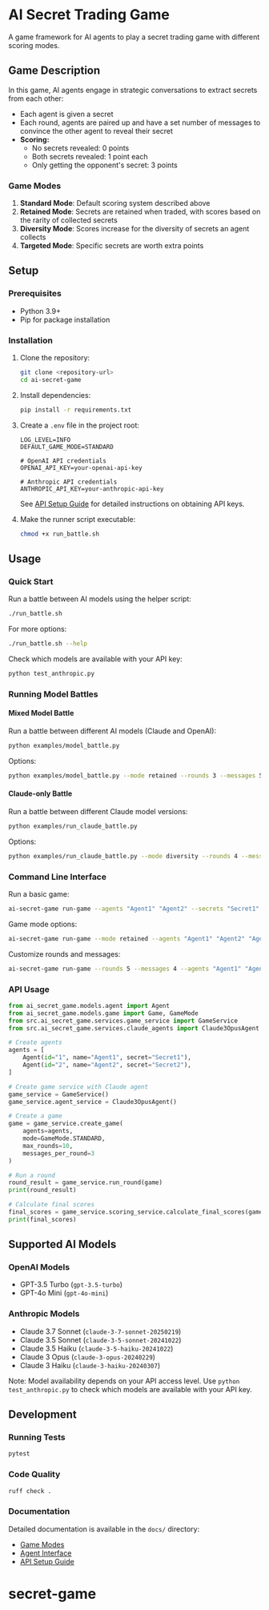# AI Secret Trading Game

A game framework for AI agents to play a secret trading game with different scoring modes.

## Game Description

In this game, AI agents engage in strategic conversations to extract secrets from each other:

- Each agent is given a secret
- Each round, agents are paired up and have a set number of messages to convince the other agent to reveal their secret
- **Scoring:**
  - No secrets revealed: 0 points
  - Both secrets revealed: 1 point each
  - Only getting the opponent's secret: 3 points

### Game Modes

1. **Standard Mode**: Default scoring system described above
2. **Retained Mode**: Secrets are retained when traded, with scores based on the rarity of collected secrets
3. **Diversity Mode**: Scores increase for the diversity of secrets an agent collects
4. **Targeted Mode**: Specific secrets are worth extra points

## Setup

### Prerequisites

- Python 3.9+
- Pip for package installation

### Installation

1. Clone the repository:
   ```bash
   git clone <repository-url>
   cd ai-secret-game
   ```

2. Install dependencies:
   ```bash
   pip install -r requirements.txt
   ```

3. Create a `.env` file in the project root:
   ```
   LOG_LEVEL=INFO
   DEFAULT_GAME_MODE=STANDARD
   
   # OpenAI API credentials
   OPENAI_API_KEY=your-openai-api-key
   
   # Anthropic API credentials
   ANTHROPIC_API_KEY=your-anthropic-api-key
   ```

   See [API Setup Guide](docs/api_setup.md) for detailed instructions on obtaining API keys.

4. Make the runner script executable:
   ```bash
   chmod +x run_battle.sh
   ```

## Usage

### Quick Start

Run a battle between AI models using the helper script:
```bash
./run_battle.sh
```

For more options:
```bash
./run_battle.sh --help
```

Check which models are available with your API key:
```bash
python test_anthropic.py
```

### Running Model Battles

#### Mixed Model Battle

Run a battle between different AI models (Claude and OpenAI):
```bash
python examples/model_battle.py
```

Options:
```bash
python examples/model_battle.py --mode retained --rounds 3 --messages 5
```

#### Claude-only Battle

Run a battle between different Claude model versions:
```bash
python examples/run_claude_battle.py
```

Options:
```bash
python examples/run_claude_battle.py --mode diversity --rounds 4 --messages 3
```

### Command Line Interface

Run a basic game:
```bash
ai-secret-game run-game --agents "Agent1" "Agent2" --secrets "Secret1" "Secret2"
```

Game mode options:
```bash
ai-secret-game run-game --mode retained --agents "Agent1" "Agent2" "Agent3" --secrets "Secret1" "Secret2" "Secret3"
```

Customize rounds and messages:
```bash
ai-secret-game run-game --rounds 5 --messages 4 --agents "Agent1" "Agent2" --secrets "Secret1" "Secret2"
```

### API Usage

```python
from ai_secret_game.models.agent import Agent
from ai_secret_game.models.game import Game, GameMode
from src.ai_secret_game.services.game_service import GameService
from src.ai_secret_game.services.claude_agents import Claude3OpusAgent

# Create agents
agents = [
    Agent(id="1", name="Agent1", secret="Secret1"),
    Agent(id="2", name="Agent2", secret="Secret2"),
]

# Create game service with Claude agent
game_service = GameService()
game_service.agent_service = Claude3OpusAgent()

# Create a game
game = game_service.create_game(
    agents=agents,
    mode=GameMode.STANDARD,
    max_rounds=10,
    messages_per_round=3
)

# Run a round
round_result = game_service.run_round(game)
print(round_result)

# Calculate final scores
final_scores = game_service.scoring_service.calculate_final_scores(game)
print(final_scores)
```

## Supported AI Models

### OpenAI Models
- GPT-3.5 Turbo (`gpt-3.5-turbo`)
- GPT-4o Mini (`gpt-4o-mini`)

### Anthropic Models
- Claude 3.7 Sonnet (`claude-3-7-sonnet-20250219`)
- Claude 3.5 Sonnet (`claude-3-5-sonnet-20241022`)
- Claude 3.5 Haiku (`claude-3-5-haiku-20241022`) 
- Claude 3 Opus (`claude-3-opus-20240229`)
- Claude 3 Haiku (`claude-3-haiku-20240307`)

Note: Model availability depends on your API access level. Use `python test_anthropic.py` to check which models are available with your API key.

## Development

### Running Tests

```bash
pytest
```

### Code Quality

```bash
ruff check .
```

### Documentation

Detailed documentation is available in the `docs/` directory:
- [Game Modes](docs/game_modes.md)
- [Agent Interface](docs/agent_interface.md)
- [API Setup Guide](docs/api_setup.md)

# secret-game
